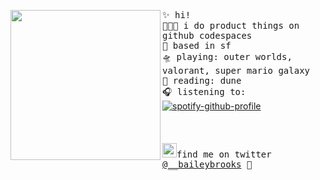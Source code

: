 <img align="left" width="240" src="https://i.postimg.cc/jSbsYbgK/octocat-1607474030530.png"> <samp> ✨ hi! <br>
  👩🏼‍💻 i do product things on github codespaces<br> 
  🌁 based in sf <br>
  🛸 playing: outer worlds, valorant, super mario galaxy<br>
  📖 reading: dune <br> 
  🎧 listening to: <br> </samp>
[![spotify-github-profile](https://spotify-github-profile.vercel.app/api/view?uid=22thftxib35zraloo4ct2unwa&cover_image=true&theme=natemoo-re)](https://github.com/kittinan/spotify-github-profile) <br>
<br><br><br>
<samp><img src="https://img.icons8.com/color/2x/twitter.png" width="23">find me on twitter [@__baileybrooks](https://www.twitter.com/__baileybrooks) 💭



